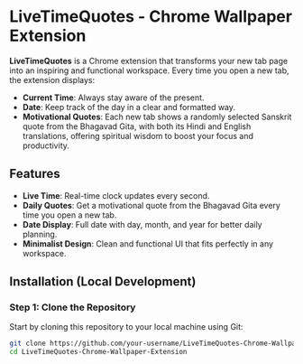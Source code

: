 # LiveTimeQuotes - Chrome Wallpaper Extension

**LiveTimeQuotes** is a Chrome extension that transforms your new tab page into an inspiring and functional workspace. Every time you open a new tab, the extension displays:
- **Current Time**: Always stay aware of the present.
- **Date**: Keep track of the day in a clear and formatted way.
- **Motivational Quotes**: Each new tab shows a randomly selected Sanskrit quote from the Bhagavad Gita, with both its Hindi and English translations, offering spiritual wisdom to boost your focus and productivity.

## Features
- **Live Time**: Real-time clock updates every second.
- **Daily Quotes**: Get a motivational quote from the Bhagavad Gita every time you open a new tab.
- **Date Display**: Full date with day, month, and year for better daily planning.
- **Minimalist Design**: Clean and functional UI that fits perfectly in any workspace.

## Installation (Local Development)

### Step 1: Clone the Repository
Start by cloning this repository to your local machine using Git:

```bash
git clone https://github.com/your-username/LiveTimeQuotes-Chrome-Wallpaper-Extension.git
cd LiveTimeQuotes-Chrome-Wallpaper-Extension
